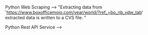 
Python Web Scraping -->
"Extracting data from 'https://www.boxofficemojo.com/year/world/?ref_=bo_nb_ydw_tab' 
 extracted data is written to a CVS file. "
 
 
Python Rest API Service -->